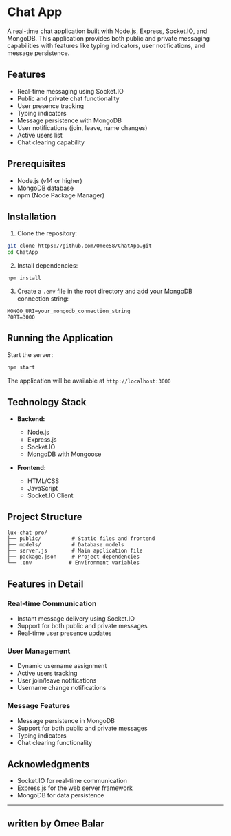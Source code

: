 # Chat App

A real-time chat application built with Node.js, Express, Socket.IO, and MongoDB. This application provides both public and private messaging capabilities with features like typing indicators, user notifications, and message persistence.

## Features

- Real-time messaging using Socket.IO
- Public and private chat functionality
- User presence tracking
- Typing indicators
- Message persistence with MongoDB
- User notifications (join, leave, name changes)
- Active users list
- Chat clearing capability

## Prerequisites

- Node.js (v14 or higher)
- MongoDB database
- npm (Node Package Manager)

## Installation

1. Clone the repository:
```bash
git clone https://github.com/Omee58/ChatApp.git
cd ChatApp
```

2. Install dependencies:
```bash
npm install
```

3. Create a `.env` file in the root directory and add your MongoDB connection string:
```
MONGO_URI=your_mongodb_connection_string
PORT=3000
```

## Running the Application

Start the server:
```bash
npm start
```

The application will be available at `http://localhost:3000`

## Technology Stack

- **Backend:**
  - Node.js
  - Express.js
  - Socket.IO
  - MongoDB with Mongoose

- **Frontend:**
  - HTML/CSS
  - JavaScript
  - Socket.IO Client

## Project Structure

```
lux-chat-pro/
├── public/          # Static files and frontend
├── models/          # Database models
├── server.js        # Main application file
├── package.json     # Project dependencies
└── .env            # Environment variables
```

## Features in Detail

### Real-time Communication
- Instant message delivery using Socket.IO
- Support for both public and private messages
- Real-time user presence updates

### User Management
- Dynamic username assignment
- Active users tracking
- User join/leave notifications
- Username change notifications

### Message Features
- Message persistence in MongoDB
- Support for both public and private messages
- Typing indicators
- Chat clearing functionality

## Acknowledgments

- Socket.IO for real-time communication
- Express.js for the web server framework
- MongoDB for data persistence 

---

## written by Omee Balar